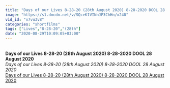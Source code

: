 ```yaml
---
title: "Days of our Lives 8-28-20 (28th August 2020) 8-28-2020 DOOL 28 August 2020"
image: "https://s1.dmcdn.net/v/SQceK1VINnJF3ChHn/x240"
vid_id: "x7vu3v8"
categories: "shortfilms"
tags: ["Lives","8-28-20","(28th"]
date: "2020-08-29T10:09:05+03:00"
---
```

<br><b>Days of our Lives 8-28-20 (28th August 2020) 8-28-2020 DOOL 28 August 2020</b><br> <i>Days of our Lives 8-28-20 (28th August 2020) 8-28-2020 DOOL 28 August 2020</i><br> <u>Days of our Lives 8-28-20 (28th August 2020) 8-28-2020 DOOL 28 August 2020</u>

